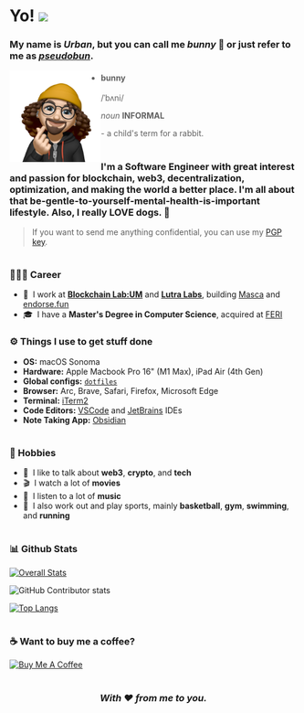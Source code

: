 # Yo! <img src="https://media.giphy.com/media/hvRJCLFzcasrR4ia7z/giphy.gif" width="40" /> 

### My name is *Urban*, but you can call me *bunny* 🐰 or just refer to me as *[pseudobun](https://github.com/pseudobun/)*.

<img align="left" width="160" height="160" alt="Bunny Animoji" src="bunny.png"/>

> - #### bunny
>    /ˈbʌni/
>  
>    *noun* **INFORMAL**
>    
>    \- a child's term for a rabbit.

#

### I'm a Software Engineer with great interest and passion for blockchain, web3, decentralization, optimization, and making the world a better place. I'm all about that be-gentle-to-yourself-mental-health-is-important lifestyle. Also, I really **LOVE** dogs. 🐶

> If you want to send me anything confidential, you can use my [PGP key](https://raw.githubusercontent.com/pseudobun/dotfiles/master/pgp-key.asc).

#

### 👨🏻‍💻 Career
- 🏢 &nbsp;I work at **[Blockchain Lab:UM](https://linktr.ee/blockchainlabum)** and **[Lutra Labs](https://lutralabs.io)**, building [Masca](https://masca.io) and [endorse.fun](https://endorse.fun)
- 🎓 &nbsp;I have a **Master's Degree in Computer Science**, acquired at [FERI](https://feri.um.si/en/)

### ⚙️ Things I use to get stuff done
- **OS:** macOS Sonoma
- **Hardware:** Apple Macbook Pro 16" (M1 Max), iPad Air (4th Gen)
- **Global configs:** [`dotfiles`](https://github.com/plesastapevka/dotfiles)
- **Browser:** Arc, Brave, Safari, Firefox, Microsoft Edge
- **Terminal:** [iTerm2](https://iterm2.com/)
- **Code Editors:** [VSCode](https://code.visualstudio.com/) and [JetBrains](https://www.jetbrains.com/) IDEs
- **Note Taking App:** [Obsidian](https://obsidian.md/)

#

### 🎨 Hobbies
- 💬 &nbsp;I like to talk about **web3**, **crypto**, and **tech**
- 🎬 &nbsp;I watch a lot of **movies**
- 🎵 &nbsp;I listen to a lot of **music**
- 🏀 &nbsp;I also work out and play sports, mainly **basketball**, **gym**, **swimming**, and **running**

#

### 📊 Github Stats

[![Overall Stats](http://github-readme-streak-stats.herokuapp.com?user=pseudobun&theme=dark&date_format=M%20j%5B%2C%20Y%5D)](https://github.com/DenverCoder1/github-readme-streak-stats)

![GitHub Contributor stats](https://github-contributor-stats.vercel.app/api?username=pseudobun&show_icons=true&theme=dark)

[![Top Langs](https://github-readme-stats.vercel.app/api/top-langs/?username=pseudobun&theme=dark&hide=html,jupyter%20notebook,ruby,shell&langs_count=8&exclude_repo=solo-projects&hide_progress=true)](https://github.com/anuraghazra/github-readme-stats)

#

### ☕️ Want to buy me a coffee?

<a href="https://www.buymeacoffee.com/bxnny" target="_blank"><img src="https://cdn.buymeacoffee.com/buttons/v2/default-yellow.png" alt="Buy Me A Coffee" width="160px" /></a>

#

<div align="center">

### *With ❤️ from me to you.*

</div>
